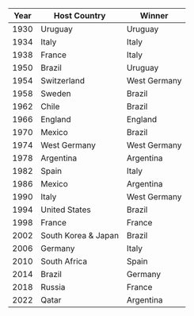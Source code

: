 | **Year** | **Host Country**  | **Winner**          |
|----------|------------------|---------------------|
| 1930     | Uruguay          | Uruguay            |
| 1934     | Italy            | Italy              |
| 1938     | France           | Italy              |
| 1950     | Brazil           | Uruguay            |
| 1954     | Switzerland      | West Germany       |
| 1958     | Sweden           | Brazil             |
| 1962     | Chile            | Brazil             |
| 1966     | England          | England            |
| 1970     | Mexico           | Brazil             |
| 1974     | West Germany     | West Germany       |
| 1978     | Argentina        | Argentina          |
| 1982     | Spain            | Italy              |
| 1986     | Mexico           | Argentina          |
| 1990     | Italy            | West Germany       |
| 1994     | United States    | Brazil             |
| 1998     | France           | France             |
| 2002     | South Korea & Japan | Brazil         |
| 2006     | Germany          | Italy              |
| 2010     | South Africa     | Spain              |
| 2014     | Brazil           | Germany            |
| 2018     | Russia           | France             |
| 2022     | Qatar            | Argentina          |
